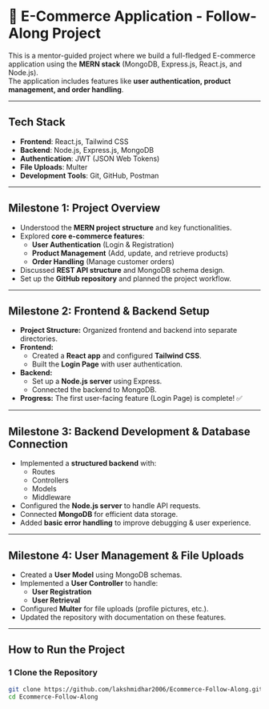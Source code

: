 # 🛒 E-Commerce Application - Follow-Along Project

This is a mentor-guided project where we build a full-fledged E-commerce application using the **MERN stack** (MongoDB, Express.js, React.js, and Node.js).  
The application includes features like **user authentication, product management, and order handling**.

---

##  Tech Stack
- **Frontend**: React.js, Tailwind CSS
- **Backend**: Node.js, Express.js, MongoDB
- **Authentication**: JWT (JSON Web Tokens)
- **File Uploads**: Multer
- **Development Tools**: Git, GitHub, Postman

---

##  Milestone 1: Project Overview
- Understood the **MERN project structure** and key functionalities.
- Explored **core e-commerce features**:  
  -  **User Authentication** (Login & Registration)  
  -  **Product Management** (Add, update, and retrieve products)  
  -  **Order Handling** (Manage customer orders)
- Discussed **REST API structure** and MongoDB schema design.
- Set up the **GitHub repository** and planned the project workflow.

---

##  Milestone 2: Frontend & Backend Setup
- **Project Structure:** Organized frontend and backend into separate directories.
- **Frontend:**
  - Created a **React app** and configured **Tailwind CSS**.
  - Built the **Login Page** with user authentication.
- **Backend:**
  - Set up a **Node.js server** using Express.
  - Connected the backend to MongoDB.
- **Progress:** The first user-facing feature (Login Page) is complete! ✅

---

##  Milestone 3: Backend Development & Database Connection
- Implemented a **structured backend** with:
  -  Routes
  -  Controllers
  -  Models
  -  Middleware
- Configured the **Node.js server** to handle API requests.
- Connected **MongoDB** for efficient data storage.
- Added **basic error handling** to improve debugging & user experience.

---

## Milestone 4: User Management & File Uploads
- Created a **User Model** using MongoDB schemas.
- Implemented a **User Controller** to handle:
  -  **User Registration**
  -  **User Retrieval**
- Configured **Multer** for file uploads (profile pictures, etc.).
- Updated the repository with documentation on these features.

---

## How to Run the Project
### **1️ Clone the Repository**
```sh
git clone https://github.com/lakshmidhar2006/Ecommerce-Follow-Along.git
cd Ecommerce-Follow-Along
